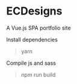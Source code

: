 # ECDesigns
A Vue.js SPA portfolio site

Install dependencies
> yarn

Compile js and sass
> npm run build
